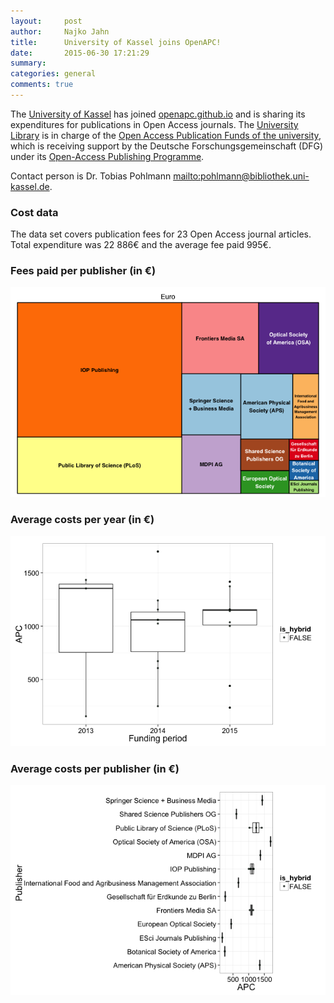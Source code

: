 ```yaml
---
layout:     post
author:		Najko Jahn
title:      University of Kassel joins OpenAPC!
date:       2015-06-30 17:21:29
summary:    
categories: general
comments: true
---
```





The [University of Kassel](http://www.uni-kassel.de/uni/internationales/english-version/university/about-us.html) has joined [openapc.github.io](https://openapc.github.io) and is sharing its expenditures for publications in Open Access journals. The [University Library](http://www.uni-kassel.de/ub/index.php) is in charge of the [Open Access Publication Funds of the university](http://www.uni-kassel.de/ub/index.php?id=37384), which is receiving support by the Deutsche Forschungsgemeinschaft (DFG) under its [Open-Access Publishing Programme](http://www.dfg.de/en/research_funding/programmes/infrastructure/lis/funding_opportunities/open_access/).


Contact person is Dr. Tobias Pohlmann <mailto:pohlmann@bibliothek.uni-kassel.de>.

### Cost data



The data set covers publication fees for 23 Open Access journal articles. Total expenditure was 22 886€ and the average fee paid 995€.

### Fees paid per publisher (in €)

![plot of chunk tree_kassel](/figure/tree_kassel-1.png) 

###  Average costs per year (in €)

![plot of chunk box_kassel_year](/figure/box_kassel_year-1.png) 

###  Average costs per publisher (in €)

![plot of chunk box_kassel_publisher](/figure/box_kassel_publisher-1.png) 
